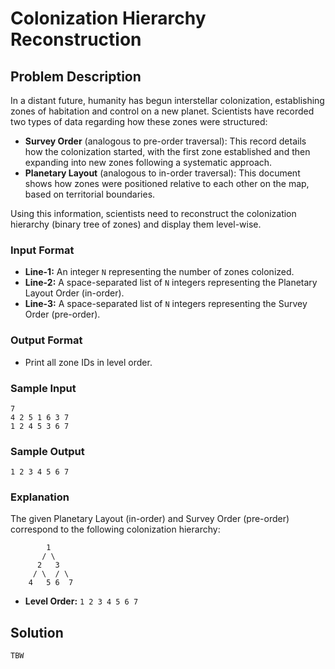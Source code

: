 # Colonization Hierarchy Reconstruction

## Problem Description

In a distant future, humanity has begun interstellar colonization, establishing zones of habitation and control on a new planet. Scientists have recorded two types of data regarding how these zones were structured:
- **Survey Order** (analogous to pre-order traversal): This record details how the colonization started, with the first zone established and then expanding into new zones following a systematic approach.
- **Planetary Layout** (analogous to in-order traversal): This document shows how zones were positioned relative to each other on the map, based on territorial boundaries.

Using this information, scientists need to reconstruct the colonization hierarchy (binary tree of zones) and display them level-wise.

### Input Format
- **Line-1:** An integer `N` representing the number of zones colonized.
- **Line-2:** A space-separated list of `N` integers representing the Planetary Layout Order (in-order).
- **Line-3:** A space-separated list of `N` integers representing the Survey Order (pre-order).

### Output Format
- Print all zone IDs in level order.

### Sample Input
```
7
4 2 5 1 6 3 7
1 2 4 5 3 6 7
```

### Sample Output
```
1 2 3 4 5 6 7
```

### Explanation
The given Planetary Layout (in-order) and Survey Order (pre-order) correspond to the following colonization hierarchy:
```
        1
       / \
      2   3
     / \  / \
    4   5 6  7
```
- **Level Order:** `1 2 3 4 5 6 7`

## Solution

```
TBW
```